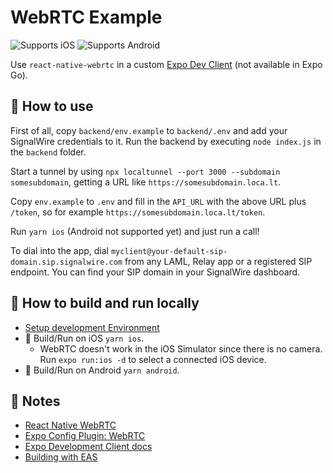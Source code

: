 # WebRTC Example

![Supports iOS](https://img.shields.io/badge/iOS-000.svg?style=flat-square&logo=APPLE&labelColor=999999&logoColor=fff)
![Supports Android](https://img.shields.io/badge/Android-000.svg?style=flat-square&logo=ANDROID&labelColor=A4C639&logoColor=fff)

Use `react-native-webrtc` in a custom [Expo Dev Client](https://docs.expo.dev/clients/introduction/) (not available in Expo Go).

## 🚀 How to use

First of all, copy `backend/env.example` to `backend/.env` and add your SignalWire credentials to it. Run the backend by executing `node index.js` in the `backend` folder.

Start a tunnel by using `npx localtunnel --port 3000 --subdomain somesubdomain`, getting a URL like `https://somesubdomain.loca.lt`.

Copy `env.example` to `.env` and fill in the `API_URL` with the above URL plus `/token`, so for example `https://somesubdomain.loca.lt/token`.

Run `yarn ios` (Android not supported yet) and just run a call!

To dial into the app, dial `myclient@your-default-sip-domain.sip.signalwire.com` from any LAML, Relay app or a registered SIP endpoint. You can find your SIP domain in your SignalWire dashboard.

## 🏃 How to build and run locally

- [Setup development Environment](https://reactnative.dev/docs/environment-setup)
- 🍎 Build/Run on iOS `yarn ios`.
  - WebRTC doesn't work in the iOS Simulator since there is no camera. Run `expo run:ios -d` to select a connected iOS device.
- 🤖 Build/Run on Android `yarn android`.

## 📝 Notes

- [React Native WebRTC](https://github.com/react-native-webrtc/)
- [Expo Config Plugin: WebRTC](https://github.com/expo/config-plugins/tree/master/packages/react-native-webrtc)
- [Expo Development Client docs](https://docs.expo.dev/clients/introduction/)
- [Building with EAS](https://docs.expo.dev/eas/)
